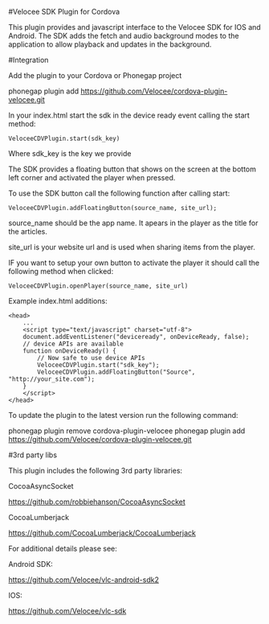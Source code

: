#Velocee SDK Plugin for Cordova

This plugin provides and javascript interface to the Velocee SDK for IOS and Android. The SDK adds the fetch and audio background modes to the application to allow playback and updates in the background.

#Integration

Add the plugin to your Cordova or Phonegap project

phonegap plugin add https://github.com/Velocee/cordova-plugin-velocee.git

In your index.html start the sdk in the device ready event calling the start method:

`VeloceeCDVPlugin.start(sdk_key)`

Where sdk_key is the key we provide

The SDK provides a floating button that shows on the screen at the bottom left corner and activated the player when pressed.

To use the SDK button call the following function after calling start:

`VeloceeCDVPlugin.addFloatingButton(source_name, site_url);`

source_name should be the app name. It apears in the player as the title for the articles.

site_url is your website url and is used when sharing items from the player.

IF you want to setup your own button to activate the player it should call the following method when clicked:

`VeloceeCDVPlugin.openPlayer(source_name, site_url)`


Example index.html additions:

```
<head>
    ...
    <script type="text/javascript" charset="utf-8">
    document.addEventListener("deviceready", onDeviceReady, false);
    // device APIs are available
    function onDeviceReady() {
        // Now safe to use device APIs
        VeloceeCDVPlugin.start("sdk_key");
        VeloceeCDVPlugin.addFloatingButton("Source", "http://your_site.com");
    }
    </script>
</head>
```

To update the plugin to the latest version run the following command:

phonegap plugin remove cordova-plugin-velocee
phonegap plugin add https://github.com/Velocee/cordova-plugin-velocee.git

#3rd party libs

This plugin includes the following 3rd party libraries:

CocoaAsyncSocket

https://github.com/robbiehanson/CocoaAsyncSocket

CocoaLumberjack

https://github.com/CocoaLumberjack/CocoaLumberjack

For additional details please see:

Android SDK:

https://github.com/Velocee/vlc-android-sdk2

IOS:

https://github.com/Velocee/vlc-sdk